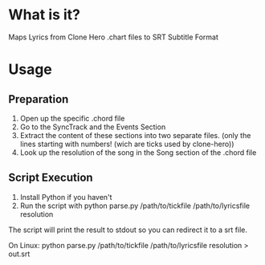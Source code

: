 # What is it? 
Maps Lyrics from Clone Hero .chart files to SRT Subtitle Format 

# Usage
## Preparation
1. Open up the specific .chord file
2. Go to the SyncTrack and the Events Section
3. Extract the content of these sections into two separate files. (only the lines starting with numbers! (wich are ticks used by clone-hero))
4. Look up the resolution of the song in the Song section of the .chord file

## Script Execution
1. Install Python if you haven't
2. Run the script with python parse.py /path/to/tickfile /path/to/lyricsfile resolution 

The script will print the result to stdout so you can redirect it to a srt file.

On Linux: python parse.py /path/to/tickfile /path/to/lyricsfile resolution > out.srt 
